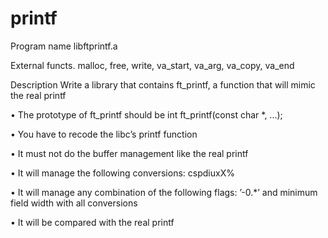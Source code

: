 # printf
Program name libftprintf.a

External functs. malloc, free, write, va_start, va_arg, va_copy, va_end

Description Write a library that contains ft_printf, a function that will mimic the real printf

• The prototype of ft_printf should be int ft_printf(const char *, ...);

• You have to recode the libc’s printf function

• It must not do the buffer management like the real printf

• It will manage the following conversions: cspdiuxX%

• It will manage any combination of the following flags: ’-0.*’ and minimum field width with all conversions

• It will be compared with the real printf
